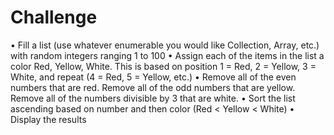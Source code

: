 Challenge
=========

•	Fill a list (use whatever enumerable you would like Collection, Array, etc.) with random integers ranging 1 to 100
•	Assign each of the items in the list a color Red, Yellow, White.  This is based on position 1 = Red, 2 = Yellow, 3 = White, and repeat (4 = Red, 5 = Yellow, etc.)
•	Remove all of the even numbers that are red.  Remove all of the odd numbers that are yellow.  Remove all of the numbers divisible by 3 that are white.
•	Sort the list ascending based on number and then color (Red < Yellow < White)
•	Display the results
